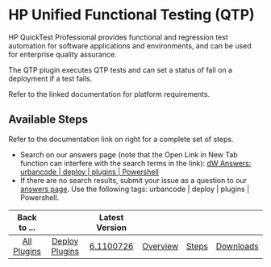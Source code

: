 
HP Unified Functional Testing (QTP)
===================================


HP QuickTest Professional provides functional and regression test automation for software applications and environments, and can be used for enterprise quality assurance.


The QTP plugin executes QTP tests and can set a status of fail on a deployment if a test fails.


Refer to the linked documentation for platform requirements.



Available Steps
---------------


Refer to the documentation link on right for a complete set of steps.




* Search on our answers page (note that the Open Link in New Tab function can interfere with the search terms in the link): [dW Answers: urbancode | deploy | plugins | Powershell](https://developer.ibm.com/answers/search.html?f=&type=question&redirect=search%2Fsearch&sort=relevance&q=urbancode+%7C+deploy+%7C+plugins+%7C+powershell)
* If there are no search results, submit your issue as a question to our [answers page](https://developer.ibm.com/answers/smart-spaces/23/urbancode.html). Use the following tags: urbancode | deploy | plugins | Powershell.




|Back to ...||Latest Version||||
| :---: | :---: | :---: | :---: | :---: | :---: |
|[All Plugins](../../index.md)|[Deploy Plugins](../README.md)|[6.1100726](https://raw.githubusercontent.com/UrbanCode/IBM-UCD-PLUGINS/main/files/QTP/QTP-6.1100726.zip)|[Overview](overview.md)|[Steps](steps.md)|[Downloads](downloads.md)|
